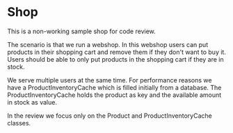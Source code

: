 # Shop

This is a non-working sample shop for code review.

The scenario is that we run a webshop. In this webshop users can put products in their shopping cart and remove them if they don't want to buy it. Users should  be able to only put products in the shopping cart if they are in stock.

We serve multiple users at the same time. For performance reasons we have a
ProductInventoryCache which is filled initially from a database. The
ProductInventoryCache holds the product as key and the available amount in stock as value.

In the review we focus only on the Product and ProductInventoryCache classes.